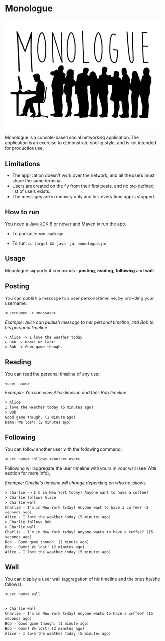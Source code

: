 Monologue
=========

![Monologue logo](assets/logo.png)

Monologue is a console-based social networking application.
The application is an exercise to demonstrate coding style, and is not intended for production use.

Limitations
-----------

 * The application doesn't work over the network, and all the users must share the same terminal.
 * Users are created on the fly from their first posts, and no pre-defined list of users exists.
 * The messages are in memory only and lost every time app is stopped.
 
How to run
----------

You need a [Java JDK 8 or newer][jdk-link] and [Maven][maven-link] to run the app.

* To package: `mvn package`

* To run: `cd target && java -jar monologue.jar`


Usage
-----

Monologue supports 4 commands : **posting**, **reading**, **following** and **wall**

## Posting

You can publish a message to a user personal timeline, by providing your username:

    <username> -> <message>

*Example: Alice can publish message to her personal timeline, and Bob to his personal timeline*


    > Alice -> I love the weather today
    > Bob -> Damn! We lost!
    > Bob -> Good game though.


## Reading

You can read the personal timeline of any user:

    <user name>

*Example: You can view Alice timeline and then Bob timeline*


    > Alice
    I love the weather today (5 minutes ago)
    > Bob
    Good game though. (1 minute ago)
    Damn! We lost! (2 minutes ago)


## Following

You can follow another user with the following command:

    <user name> follows <another user>

Following will aggregate the user timeline with yours in your wall (see _Wall_ section for more info),

*Example:  Charlie's timeline will change depending on who he follows*


    > Charlie -> I'm in New York today! Anyone want to have a coffee?
    > Charlie follows Alice
    > Charlie wall
    Charlie - I'm in New York today! Anyone want to have a coffee? (2 seconds ago)
    Alice - I love the weather today (5 minutes ago)
    > Charlie follows Bob
    > Charlie wall
    Charlie - I'm in New York today! Anyone wants to have a coffee? (15 seconds ago)
    Bob - Good game though. (1 minute ago)
    Bob - Damn! We lost! (2 minutes ago)
    Alice - I love the weather today (5 minutes ago)


## Wall

You can display a user wall (aggregation of his timeline and the ones he/she follows):

    <user name> wall


    > Charlie wall
    Charlie - I'm in New York today! Anyone wants to have a coffee? (15 seconds ago)
    Bob - Good game though. (1 minute ago)
    Bob - Damn! We lost! (2 minutes ago)
    Alice - I love the weather today (5 minutes ago)


[jdk-link]: http://www.oracle.com/technetwork/java/javase/downloads/
[maven-link]: https://maven.apache.org/
